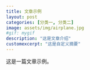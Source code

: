 ```yaml
---
title: 文章示例
layout: post
categories: [分类一, 分类二]
image: assets/img/airplane.jpg
#gif: mygif
description: "这是文章介绍"
customexcerpt: "这是自定义摘要"
---
```


这是一篇文章示例。

